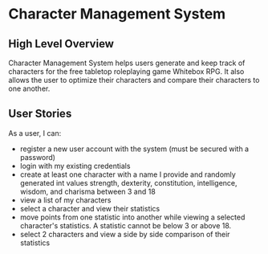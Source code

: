 # Character Management System

## High Level Overview

Character Management System helps users generate and keep track of characters for the free tabletop roleplaying game Whitebox RPG. It also allows the user to optimize their characters and compare their characters to one another.

## User Stories 

As a user, I can:    

- register a new user account with the system (must be secured with a password)
- login with my existing credentials
- create at least one character with a name I provide and randomly generated int values strength, dexterity, constitution, intelligence, wisdom, and charisma between 3 and 18
- view a list of my characters
- select a character and view their statistics
- move points from one statistic into another while viewing a selected character's statistics. A statistic cannot be below 3 or above 18.
- select 2 characters and view a side by side comparison of their statistics